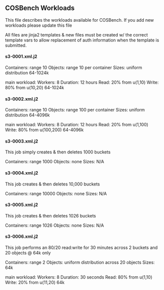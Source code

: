 ## COSBench Workloads

This file describes the workloads available for COSBench. If you add new
workloads please update this file

All files are jinja2 templates & new files must be created w/ the
correct template vars to allow replacement of auth information when the
template is submitted.

#### s3-0001.xml.j2

Containers: range 10
Objects: range 10 per container
Sizes: uniform distribution 64-1024k

main workload:
Workers: 8
Duration: 12 hours
Read: 20% from u(1,10)
Write: 80% from u(10,20) 64-1024k

#### s3-0002.xml.j2

Containers: range 10
Objects: range 100 per container
Sizes: uniform distribution 64-4096k

main workload:
Workers: 8
Duration: 12 hours
Read: 20% from u(1,100)
Write: 80% from u(100,200) 64-4096k

#### s3-0003.xml.j2

This job simply creates & then deletes 1000 buckets

Containers: range 1000
Objects: none
Sizes: N/A

#### s3-0004.xml.j2

This job creates & then deletes 10,000 buckets

Containers: range 10000
Objects: none
Sizes: N/A

#### s3-0005.xml.j2

This job creates & then deletes 1026 buckets

Containers: range 1026
Objects: none
Sizes: N/A

#### s3-0006.xml.j2

This job performs an 80/20 read:write for 30 minutes across 2 buckets
and 20 objects @ 64k only

Containers: range 2
Objects: uniform distribution across 20 objects
Sizes: 64k

main workload:
Workers: 8
Duration: 30 seconds
Read: 80% from u(1,10)
Write: 20% from u(11,20) 64k
